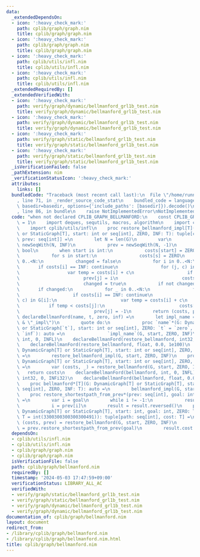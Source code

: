 ```yaml
---
data:
  _extendedDependsOn:
  - icon: ':heavy_check_mark:'
    path: cplib/graph/graph.nim
    title: cplib/graph/graph.nim
  - icon: ':heavy_check_mark:'
    path: cplib/graph/graph.nim
    title: cplib/graph/graph.nim
  - icon: ':heavy_check_mark:'
    path: cplib/utils/infl.nim
    title: cplib/utils/infl.nim
  - icon: ':heavy_check_mark:'
    path: cplib/utils/infl.nim
    title: cplib/utils/infl.nim
  _extendedRequiredBy: []
  _extendedVerifiedWith:
  - icon: ':heavy_check_mark:'
    path: verify/graph/dynamic/bellmanford_grl1b_test.nim
    title: verify/graph/dynamic/bellmanford_grl1b_test.nim
  - icon: ':heavy_check_mark:'
    path: verify/graph/dynamic/bellmanford_grl1b_test.nim
    title: verify/graph/dynamic/bellmanford_grl1b_test.nim
  - icon: ':heavy_check_mark:'
    path: verify/graph/static/bellmanford_grl1b_test.nim
    title: verify/graph/static/bellmanford_grl1b_test.nim
  - icon: ':heavy_check_mark:'
    path: verify/graph/static/bellmanford_grl1b_test.nim
    title: verify/graph/static/bellmanford_grl1b_test.nim
  _isVerificationFailed: false
  _pathExtension: nim
  _verificationStatusIcon: ':heavy_check_mark:'
  attributes:
    links: []
  bundledCode: "Traceback (most recent call last):\n  File \"/home/runner/.local/lib/python3.10/site-packages/onlinejudge_verify/documentation/build.py\"\
    , line 71, in _render_source_code_stat\n    bundled_code = language.bundle(stat.path,\
    \ basedir=basedir, options={'include_paths': [basedir]}).decode()\n  File \"/home/runner/.local/lib/python3.10/site-packages/onlinejudge_verify/languages/nim.py\"\
    , line 86, in bundle\n    raise NotImplementedError\nNotImplementedError\n"
  code: "when not declared CPLIB_GRAPH_BELLMANFORD:\n    const CPLIB_GRAPH_BELLMANFORD*\
    \ = 1\n    import deques, sequtils, macros, algorithm\n    import cplib/graph/graph\n\
    \    import cplib/utils/infl\n    proc restore_bellmanford_impl[T](G: DynamicGraph[T]\
    \ or StaticGraph[T], start: int or seq[int], ZERO, INF: T): tuple[costs: seq[T],\
    \ prev: seq[int]] =\n        let N = len(G)\n        var\n            costs =\
    \ newSeqWith(N, INF)\n            prev = newSeqWith(N, -1)\n            changed:\
    \ bool\n        when start is int:\n            costs[start] = ZERO\n        else:\n\
    \            for s in start:\n                costs[s] = ZERO\n        for _ in\
    \ 0..<N:\n            changed = false\n            for i in 0..<N:\n         \
    \       if costs[i] == INF: continue\n                for (j, c) in G[i]:\n  \
    \                  var temp = costs[i] + c\n                    if temp < costs[j]:\n\
    \                        prev[j] = i\n                        costs[j] = temp\n\
    \                        changed = true\n            if not changed: break\n \
    \       if changed:\n            for _ in 0..<N:\n                for i in 0..<N:\n\
    \                    if costs[i] == INF: continue\n                    for (j,\
    \ c) in G[i]:\n                        var temp = costs[i] + c\n             \
    \           if temp < costs[j]:\n                            costs[j] = -INF\n\
    \                            prev[j] = -1\n        return (costs, prev)\n    macro\
    \ declareBellmanFord(name, t, zero, inf) =\n        let impl_name = ident($`name`\
    \ & \"_impl\")\n        quote do:\n            proc `name`*(G: DynamicGraph[`t`]\
    \ or StaticGraph[`t`], start: int or seq[int], ZERO: `t` = `zero`, INF: `t` =\
    \ `inf`): auto =\n                `impl_name`(G, start, ZERO, INF)\n    declareBellmanFord(restore_bellmanford,\
    \ int, 0, INFL)\n    declareBellmanFord(restore_bellmanford, int32, 0, INFi32)\n\
    \    declareBellmanFord(restore_bellmanford, float, 0.0, 1e100)\n    proc restore_bellmanford*[T](G:\
    \ DynamicGraph[T] or StaticGraph[T], start: int or seq[int], ZERO, INF: T): auto\
    \ =\n        restore_bellmanford_impl(G, start, ZERO, INF)\n    proc bellmanford_impl[T](G:\
    \ DynamicGraph[T] or StaticGraph[T], start: int or seq[int], ZERO, INF: T): auto\
    \ =\n        var (costs, _) = restore_bellmanford(G, start, ZERO, INF)\n     \
    \   return costs\n    declareBellmanFord(bellmanford, int, 0, INFL)\n    declareBellmanFord(bellmanford,\
    \ int32, 0, INFi32)\n    declareBellmanFord(bellmanford, float, 0.0, 1e100)\n\
    \    proc bellmanford*[T](G: DynamicGraph[T] or StaticGraph[T], start: int or\
    \ seq[int], ZERO, INF: T): auto =\n        bellmanford_impl(G, start, ZERO, INF)\n\
    \    proc restore_shortestpath_from_prev*(prev: seq[int], goal: int): seq[int]\
    \ =\n        var i = goal\n        while i != -1:\n            result.add(i)\n\
    \            i = prev[i]\n        result = result.reversed()\n    proc shortest_path*[T](G:\
    \ DynamicGraph[T] or StaticGraph[T], start: int, goal: int, ZERO: T = 0, INF:\
    \ T = int(3300300300300300491)): tuple[path: seq[int], cost: T] =\n        var\
    \ (costs, prev) = restore_bellmanford(G, start, ZERO, INF)\n        result.path\
    \ = prev.restore_shortestpath_from_prev(goal)\n        result.cost = costs[goal]\n"
  dependsOn:
  - cplib/utils/infl.nim
  - cplib/utils/infl.nim
  - cplib/graph/graph.nim
  - cplib/graph/graph.nim
  isVerificationFile: false
  path: cplib/graph/bellmanford.nim
  requiredBy: []
  timestamp: '2024-05-03 17:47:59+09:00'
  verificationStatus: LIBRARY_ALL_AC
  verifiedWith:
  - verify/graph/static/bellmanford_grl1b_test.nim
  - verify/graph/static/bellmanford_grl1b_test.nim
  - verify/graph/dynamic/bellmanford_grl1b_test.nim
  - verify/graph/dynamic/bellmanford_grl1b_test.nim
documentation_of: cplib/graph/bellmanford.nim
layout: document
redirect_from:
- /library/cplib/graph/bellmanford.nim
- /library/cplib/graph/bellmanford.nim.html
title: cplib/graph/bellmanford.nim
---
```

